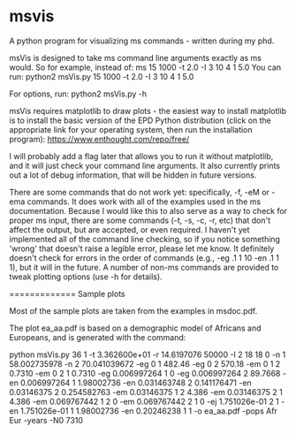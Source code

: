 # msvis
A python program for visualizing ms commands - written during my phd.

msVis is designed to take ms command line arguments exactly as ms would.  So for example, instead of:
ms 15 1000 -t 2.0 -I 3 10 4 1 5.0
You can run:
python2 msVis.py 15 1000 -t 2.0 -I 3 10 4 1 5.0

For options, run:
python2 msVis.py -h

msVis requires matplotlib to draw plots - the easiest way to install matplotlib is to install the basic version of the EPD Python distribution (click on the appropriate link for your operating system, then run the installation program):
https://www.enthought.com/repo/free/

I will probably add a flag later that allows you to run it without matplotlib, and it will just check your command line arguments.  It also currently prints out a lot of debug information, that will be hidden in future versions.

There are some commands that do not work yet: specifically, -f, -eM or -ema commands.  It does work with all of the examples used in the ms documentation.  Because I would like this to also serve as a way to check for proper ms input, there are some commands (-t, -s, -c, -r, etc) that don't affect the output, but are accepted, or even required.  I haven't yet implemented all of the command line checking, so if you notice something 'wrong' that doesn't raise a legible error, please let me know.  It definitely doesn't check for errors in the order of commands (e.g., -eg .1 1 10 -en .1 1 1), but it will in the future.  A number of non-ms commands are provided to tweak plotting options (use -h for details).

=============
Sample plots

Most of the sample plots are taken from the examples in msdoc.pdf.

The plot ea_aa.pdf is based on a demographic model of Africans and Europeans, and is generated with the command:

python msVis.py 36 1 -t 3.362600e+01 -r 14.6197076 50000 -I 2 18 18 0  -n 1 58.002735978 -n 2 70.041039672 -eg 0 1 482.46 -eg 0 2 570.18 -em 0 1 2 0.7310 -em 0 2 1 0.7310 -eg 0.006997264 1 0 -eg 0.006997264 2 89.7668 -en 0.006997264 1 1.98002736 -en 0.031463748 2 0.141176471 -en 0.03146375 2 0.254582763 -em 0.03146375 1 2 4.386 -em 0.03146375 2 1 4.386 -em 0.069767442 1 2 0 -em 0.069767442 2 1 0 -ej 1.751026e-01 2 1 -en 1.751026e-01 1 1.98002736  -en 0.20246238 1 1 -o ea_aa.pdf -pops Afr Eur -years -N0 7310
